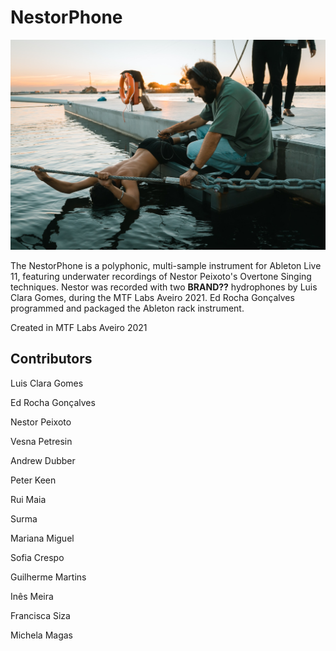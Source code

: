 # NestorPhone
![Nestor Recording](https://github.com/ekkolabs/nestorphone/blob/main/images/nestor.jpeg)


The NestorPhone is a polyphonic, multi-sample instrument for Ableton Live 11, featuring underwater recordings of Nestor Peixoto's Overtone Singing techniques.
Nestor was recorded with two **BRAND??** hydrophones by Luis Clara Gomes, during the MTF Labs Aveiro 2021.
Ed Rocha Gonçalves programmed and packaged the Ableton rack instrument.

Created in MTF Labs Aveiro 2021

## Contributors
Luis Clara Gomes

Ed Rocha Gonçalves

Nestor Peixoto

Vesna Petresin

Andrew Dubber

Peter Keen

Rui Maia

Surma

Mariana Miguel

Sofia Crespo

Guilherme Martins

Inês Meira

Francisca Siza

Michela Magas
